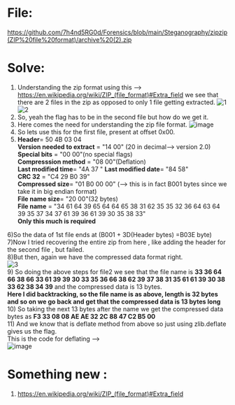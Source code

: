 # File: 
https://github.com/7h4nd5RG0d/Forensics/blob/main/Steganography/zipzip(ZIP%20file%20format)/archive%20(2).zip
# Solve:
1) Understanding the zip format using this --> https://en.wikipedia.org/wiki/ZIP_(file_format)#Extra_field we see that there are 2 files in the zip as opposed to only 1 file getting extracted.
![1](https://github.com/7h4nd5RG0d/Forensics/assets/128285431/5de8f60f-075d-4e25-b72e-130a4ed6fd08)
![2](https://github.com/7h4nd5RG0d/Forensics/assets/128285431/8d3ba9ba-4b54-4fac-bae0-4189a0efaa98)
2) So, yeah the flag has to be in the second file but how do we get it.
3) Here comes the need for understanding the zip file format.
![image](https://github.com/7h4nd5RG0d/Forensics/assets/128285431/c56ef996-d2c3-406a-ab36-ac3ad311b5e7)
4) So lets use this for the first file, present at offset 0x00.
5) **Header**= 50 4B 03 04  
   **Version needed to extract** = "14 00" (20 in decimal--> version 2.0)  
   **Special bits** = "00 00"(no special flags)   
   **Compresssion method** = "08 00"(Deflation)  
   **Last modified time**= "4A 37 " 
   **Last modified date**= "84 58"  
   **CRC 32** = "C4 29 B0 39"  
   **Compressed size**= "01 B0 00 00" (--> this is in fact B001 bytes since we take it in big endian format)  
   **File name size**= "20 00"(32 bytes)    
   **File name** = "34 61 64 39 65 64 64 65 38 31 62 35 35 32 36 64 63 64 39 35 37 34 37 61 39 36 61 39 30 35 38 33"  
   **Only this much is required**

6)So the data of 1st file ends at (B001 + 3D(Header bytes) =B03E byte)   
7)Now I tried recovering the entire zip from here , like adding the header for the second file , but failed.  
8)But then, again we have the compressed data format right.  
![3](https://github.com/7h4nd5RG0d/Forensics/assets/128285431/57ad3a63-63eb-4c29-8da7-cb990ba66187)  
9) So doing the above steps for file2 we see that the file name is **33 36 64 66 38 66 33 61 39 39 30 33 35 36 66 38 62 39 37 38 31 35 61 61 39 30 38 33 62 38 34 39** and the compressed data is 13 bytes.  
**Here I did backtracking, so the file name is as above, length is 32 bytes and so on we go back and get that the compressed data is 13 bytes long**  
10) So taking the next 13 bytes after the name we get the compressed data bytes as **F3 33 08 08 AE AE 32 2C 88 47 C2 B5 00**  
11) And we know that is deflate method from above so just using zlib.deflate gives us the flag.   
This is the code for deflating -->  
![image](https://github.com/7h4nd5RG0d/Forensics/assets/128285431/c5879be5-59e2-4d9b-a898-a0b0c0b01ce9)


# Something new :
1) https://en.wikipedia.org/wiki/ZIP_(file_format)#Extra_field  
